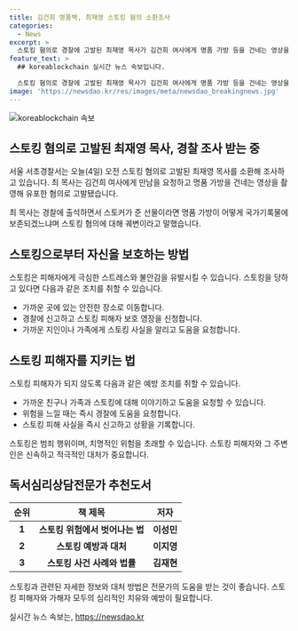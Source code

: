 ```yaml
---
title: 김건희 명품백, 최재영 스토킹 혐의 소환조사
categories:
  - News
excerpt: >
  스토킹 혐의로 경찰에 고발된 최재영 목사가 김건희 여사에게 명품 가방 등을 건네는 영상을 촬영해 유포한 혐의로 조사를 받고 있습니다. 최 목사는 출석하면서 스토킹 혐의를 부인하고, 선물을 건네는 행위를 국가기록물 보존과 연결짓는 등 궤변적 발언을 하며 논란이 되고 있습니다.
feature_text: >
  ## koreablockchain 실시간 뉴스 속보입니다.

  스토킹 혐의로 경찰에 고발된 최재영 목사가 김건희 여사에게 명품 가방 등을 건네는 영상을 촬영해 유포한 혐의로 조사를 받고 있습니다. 최 목사는 출석하면서 스토킹 혐의를 부인하고, 선물을 건네는 행위를 국가기록물 보존과 연결짓는 등 궤변적 발언을 하며 논란이 되고 있습니다.
image: 'https://newsdao.kr/res/images/meta/newsdao_breakingnews.jpg'
---
```


<p><img src="https://newsdao.kr/res/images/meta/newsdao_breakingnews.jpg" alt="koreablockchain 속보" /></p>

<h2 data-ke-size="size26">스토킹 혐의로 고발된 최재영 목사, 경찰 조사 받는 중</h2>

<p data-ke-size="size16">서울 서초경찰서는 오늘(4일) 오전 스토킹 혐의로 고발된 최재영 목사를 소환해 조사하고 있습니다. 최 목사는 김건희 여사에게 만남을 요청하고 명품 가방을 건네는 영상을 촬영해 유포한 혐의로 고발됐습니다.</p>

<p data-ke-size="size16">최 목사는 경찰에 출석하면서 스토커가 준 선물이라면 명품 가방이 어떻게 국가기록물에 보존되겠느냐며 스토킹 혐의에 대해 궤변이라고 말했습니다.</p>

<h2 data-ke-size="size26">스토킹으로부터 자신을 보호하는 방법</h2>

<p data-ke-size="size16">스토킹은 피해자에게 극심한 스트레스와 불안감을 유발시킬 수 있습니다. 스토킹을 당하고 있다면 다음과 같은 조치를 취할 수 있습니다.</p>

<ul>
    <li>가까운 곳에 있는 안전한 장소로 이동합니다.</li>
    <li>경찰에 신고하고 스토킹 피해자 보호 영장을 신청합니다.</li>
    <li>가까운 지인이나 가족에게 스토킹 사실을 알리고 도움을 요청합니다.</li>
</ul>

<h2 data-ke-size="size26">스토킹 피해자를 지키는 법</h2>

<p data-ke-size="size16">스토킹 피해자가 되지 않도록 다음과 같은 예방 조치를 취할 수 있습니다.</p>

<ul>
    <li>가까운 친구나 가족과 스토킹에 대해 이야기하고 도움을 요청할 수 있습니다.</li>
    <li>위험을 느낄 때는 즉시 경찰에 도움을 요청합니다.</li>
    <li>스토킹 피해 사실을 즉시 신고하고 상황을 기록합니다.</li>
</ul>

<p data-ke-size="size16">스토킹은 범죄 행위이며, 치명적인 위험을 초래할 수 있습니다. 스토킹 피해자와 그 주변인은 신속하고 적극적인 대처가 중요합니다.</p>

<h2 data-ke-size="size26">독서심리상담전문가 추천도서</h2>

<table>
    <thead>
        <tr>
            <th><b>순위</b></th>
            <th><b>책 제목</b></th>
            <th><b>저자</b></th>
        </tr>
    </thead>
    <tbody>
        <tr>
            <td style="text-align: center; height: 17px;"><b>1</b></td>
            <td style="text-align: center; height: 17px;"><b>스토킹 위험에서 벗어나는 법</b></td>
            <td style="text-align: center; height: 17px;"><b>이성민</b></td>
        </tr>
        <tr>
            <td style="text-align: center; height: 17px;"><b>2</b></td>
            <td style="text-align: center; height: 17px;"><b>스토킹 예방과 대처</b></td>
            <td style="text-align: center; height: 17px;"><b>이지영</b></td>
        </tr>
        <tr>
            <td style="text-align: center; height: 17px;"><b>3</b></td>
            <td style="text-align: center; height: 17px;"><b>스토킹 사건 사례와 법률</b></td>
            <td style="text-align: center; height: 17px;"><b>김재현</b></td>
        </tr>
    </tbody>
</table>

<p data-ke-size="size16">스토킹과 관련된 자세한 정보와 대처 방법은 전문가의 도움을 받는 것이 좋습니다. 스토킹 피해자와 가해자 모두의 심리적인 치유와 예방이 필요합니다.</p>
실시간 뉴스 속보는, <a href="https://newsdao.kr" rel="dofollow">https://newsdao.kr</a>


